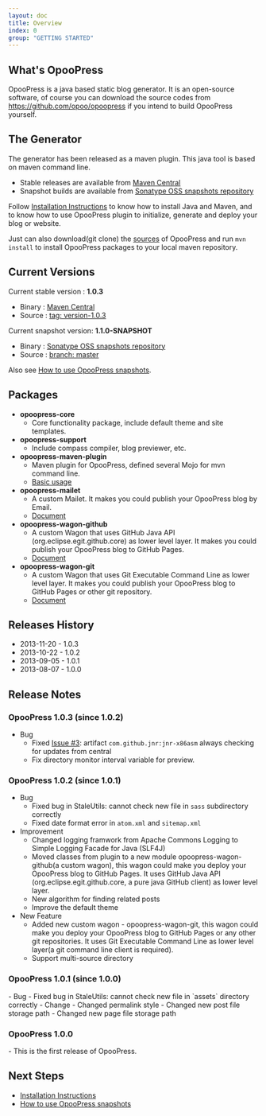 ```yaml
---
layout: doc
title: Overview
index: 0
group: "GETTING STARTED"
---
```


## What's OpooPress

OpooPress is a java based static blog generator. It is an open-source software, of course you can download the source codes from <https://github.com/opoo/opoopress> if you intend to build OpooPress yourself. 


## The Generator

The generator has been released as a maven plugin. This java tool is based on maven command line. 
- Stable releases are available from [Maven Central][mc]
- Snapshot builds are available from [Sonatype OSS snapshots repository][oss]

Follow [Installation Instructions](../docs/installation/) to know how to install Java and Maven, and to know how to use OpooPress plugin to initialize, generate and deploy your blog or website.

Just can also download(git clone) the [sources](https://github.com/opoo/opoopress) of OpooPress and run `mvn install` to install OpooPress packages to your local maven repository.

## Current Versions

Current stable version : **1.0.3**
- Binary : [Maven Central][mc]
- Source : [tag: version-1.0.3](https://github.com/opoo/opoopress/tree/version-1.0.3)

Current snapshot version: **1.1.0-SNAPSHOT**
- Binary : [Sonatype OSS snapshots repository][oss]
- Source : [branch: master](https://github.com/opoo/opoopress)

<div class="note info">
  <p>Also see <a href="../faqs/how-to-use-opoopress-snapshots/">How to use OpooPress snapshots</a>.</p>
</div>

## Packages
- **opoopress-core**
	- Core functionality package, include default theme and site templates.
- **opoopress-support**
	- Include compass compiler, blog previewer, etc.
- **opoopress-maven-plugin**
	- Maven plugin for OpooPress, defined several Mojo for mvn command line.
	- [Basic usage](../docs/usage/)
- **opoopress-mailet**
	- A custom Mailet. It makes you could publish your OpooPress blog by Email.
	- [Document](../docs/mailet/)
- **opoopress-wagon-github**
	- A custom Wagon that uses GitHub Java API (org.eclipse.egit.github.core) as lower level layer. It makes you could publish your OpooPress blog to GitHub Pages.
	- [Document](../docs/github-pages/#opoopress-wagon-github)
- **opoopress-wagon-git**
	- A custom Wagon that uses Git Executable Command Line as lower level layer. It makes you could publish your OpooPress blog to GitHub Pages or other git repository.
	- [Document](../docs/github-pages/#opoopress-wagon-git)

## Releases History
* 2013-11-20 - 1.0.3
* 2013-10-22 - 1.0.2 
* 2013-09-05 - 1.0.1 
* 2013-08-07 - 1.0.0


## Release Notes

<h3 id="release-notes-v1.0.3">OpooPress 1.0.3 (since 1.0.2)</h3>

- Bug
	- Fixed [Issue #3](https://github.com/opoo/opoopress/issues/3): artifact `com.github.jnr:jnr-x86asm` always checking for updates from central
	- Fix directory monitor interval variable for preview.

<h3 id="release-notes-v1.0.2">OpooPress 1.0.2 (since 1.0.1)</h3>

- Bug
	- Fixed bug in StaleUtils: cannot check new file in `sass` subdirectory correctly
	- Fixed date format error in `atom.xml` and `sitemap.xml`
- Improvement
	- Changed logging framwork from Apache Commons Logging to Simple Logging Facade for Java (SLF4J)
	- Moved classes from plugin to a new module opoopress-wagon-github(a custom wagon), this wagon could make you deploy your OpooPress blog to GitHub Pages. It uses GitHub Java API (org.eclipse.egit.github.core, a pure java GitHub client) as lower level layer.
	- New algorithm for finding related posts
	- Improve the default theme
- New Feature
	- Added new custom wagon - opoopress-wagon-git, this wagon could make you deploy your OpooPress blog to GitHub Pages or any other git repositories. It uses Git Executable Command Line as lower level layer(a git command line client is required).
	- Support multi-source directory

<h3 id="release-notes-v1.0.1"> OpooPress 1.0.1 (since 1.0.0)</h3>
- Bug
	- Fixed bug in StaleUtils: cannot check new file in `assets` directory correctly
- Change
	- Changed permalink style
	- Changed new post file storage path
	- Changed new page file storage path

<h3 id="release-notes-v1.0.0"> OpooPress 1.0.0</h3>
- This is the first release of OpooPress.


## Next Steps
- [Installation Instructions](../docs/installation/)
- [How to use OpooPress snapshots](../faqs/how-to-use-opoopress-snapshots/)

[mc]: http://search.maven.org/#search%7Cga%7C1%7Corg.opoo.press "OpooPress from Maven Central"
[oss]: https://oss.sonatype.org/index.html#nexus-search;quick~org.opoo.press "OpooPress snapshots from Sonatype OSS snapshots repository"
[oss103]: https://oss.sonatype.org/content/repositories/snapshots/org/opoo/press/maven/plugins/opoopress-maven-plugin/1.0.3-SNAPSHOT/ "OpooPress 1.0.3-SNAPSHOT from Sonatype OSS snapshots repository"

